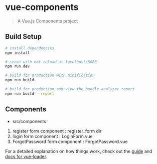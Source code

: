 # vue-components

> A Vue.js Components project

## Build Setup

``` bash
# install dependencies
npm install

# serve with hot reload at localhost:8080
npm run dev

# build for production with minification
npm run build

# build for production and view the bundle analyzer report
npm run build --report
```


## Components
  + src/components
   1. register form component   :    register_form dir
   2. login form component   :    LoginForm.vue
   3. ForgotPassword form component   :    ForgotPassword.vue 


For a detailed explanation on how things work, check out the [guide](http://vuejs-templates.github.io/webpack/) and [docs for vue-loader](http://vuejs.github.io/vue-loader).
